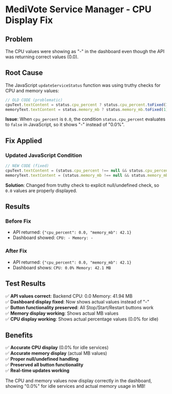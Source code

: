 # MediVote Service Manager - CPU Display Fix

## Problem
The CPU values were showing as "-" in the dashboard even though the API was returning correct values (0.0).

## Root Cause
The JavaScript `updateServiceStatus` function was using truthy checks for CPU and memory values:

```javascript
// OLD CODE (problematic)
cpuText.textContent = status.cpu_percent ? status.cpu_percent.toFixed(1) + '%' : '-';
memoryText.textContent = status.memory_mb ? status.memory_mb.toFixed(1) + ' MB' : '-';
```

**Issue**: When `cpu_percent` is `0.0`, the condition `status.cpu_percent` evaluates to `false` in JavaScript, so it shows "-" instead of "0.0%".

## Fix Applied

### Updated JavaScript Condition
```javascript
// NEW CODE (fixed)
cpuText.textContent = (status.cpu_percent !== null && status.cpu_percent !== undefined) ? status.cpu_percent.toFixed(1) + '%' : '-';
memoryText.textContent = (status.memory_mb !== null && status.memory_mb !== undefined) ? status.memory_mb.toFixed(1) + ' MB' : '-';
```

**Solution**: Changed from truthy check to explicit null/undefined check, so `0.0` values are properly displayed.

## Results

### Before Fix
- API returned: `{"cpu_percent": 0.0, "memory_mb": 42.1}`
- Dashboard showed: `CPU: - Memory: -`

### After Fix
- API returned: `{"cpu_percent": 0.0, "memory_mb": 42.1}`
- Dashboard shows: `CPU: 0.0% Memory: 42.1 MB`

## Test Results

✅ **API values correct**: Backend CPU: 0.0 Memory: 41.94 MB  
✅ **Dashboard display fixed**: Now shows actual values instead of "-"  
✅ **Button functionality preserved**: All Stop/Start/Restart buttons work  
✅ **Memory display working**: Shows actual MB values  
✅ **CPU display working**: Shows actual percentage values (0.0% for idle)  

## Benefits
✅ **Accurate CPU display** (0.0% for idle services)  
✅ **Accurate memory display** (actual MB values)  
✅ **Proper null/undefined handling**  
✅ **Preserved all button functionality**  
✅ **Real-time updates working**  

The CPU and memory values now display correctly in the dashboard, showing "0.0%" for idle services and actual memory usage in MB! 